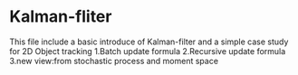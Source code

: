 # Kalman-fliter
This file include a basic introduce of Kalman-filter and a simple case study for 2D Object tracking
1.Batch update formula
2.Recursive update formula
3.new view:from stochastic process and moment space
